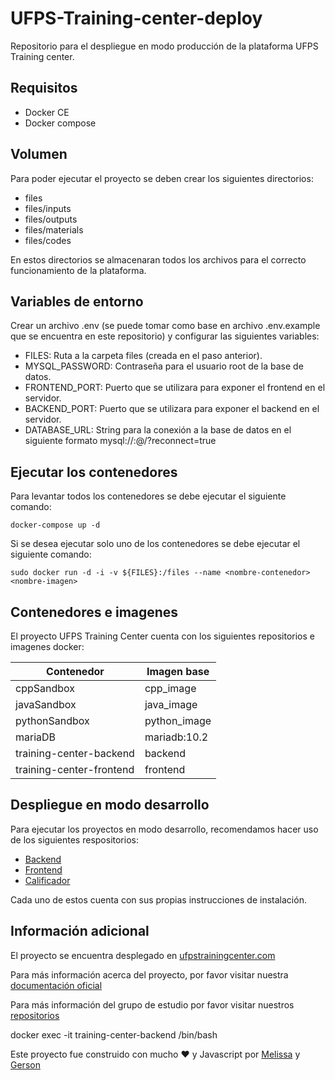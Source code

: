 # UFPS-Training-center-deploy

Repositorio para el despliegue en modo producción de la plataforma UFPS Training center.

## Requisitos 

- Docker CE
- Docker compose

## Volumen

Para poder ejecutar el proyecto se deben crear los siguientes directorios:

- files
- files/inputs
- files/outputs
- files/materials
- files/codes

En estos directorios se almacenaran todos los archivos para el correcto funcionamiento de la plataforma.

## Variables de entorno

Crear un archivo .env (se puede tomar como base en archivo .env.example que se encuentra en este repositorio) y configurar las siguientes variables:

- FILES: Ruta a la carpeta files (creada en el paso anterior).
- MYSQL_PASSWORD: Contraseña para el usuario root de la base de datos.
- FRONTEND_PORT: Puerto que se utilizara para exponer el frontend en el servidor.
- BACKEND_PORT: Puerto que se utilizara para exponer el backend en el servidor.
- DATABASE_URL: String para la conexión a la base de datos en el siguiente formato mysql://<username>:<password>@<host>/<database>?reconnect=true

## Ejecutar los contenedores

Para levantar todos los contenedores se debe ejecutar el siguiente comando:

```
docker-compose up -d
```

Si se desea ejecutar solo uno de los contenedores se debe ejecutar el siguiente comando:

```
sudo docker run -d -i -v ${FILES}:/files --name <nombre-contenedor> <nombre-imagen>
```

## Contenedores e imagenes

El proyecto UFPS Training Center cuenta con los siguientes repositorios e imagenes docker:

| Contenedor  | Imagen base |
| ------------- | ------------- |
| cppSandbox  | cpp_image  |
| javaSandbox  | java_image  |
| pythonSandbox  | python_image  |
| mariaDB  | mariadb:10.2  |
| training-center-backend  | backend  |
| training-center-frontend  | frontend  |

## Despliegue en modo desarrollo

Para ejecutar los proyectos en modo desarrollo, recomendamos hacer uso de los siguientes respositorios:

- [Backend](https://github.com/Meyito/training-center-ufps)
- [Frontend](https://github.com/GersonLazaro/UFPS-Training-Center-Frontend)
- [Calificador](https://github.com/Meyito/docker-grading)

Cada uno de estos cuenta con sus propias instrucciones de instalación.

## Información adicional

El proyecto se encuentra desplegado en [ufpstrainingcenter.com](http://ufpstrainingcenter.com/#/iniciar-sesion)

Para más información acerca del proyecto, por favor visitar nuestra [documentación oficial](http://ufpstrainingcenter.com/anexos/) 

Para más información del grupo de estudio por favor visitar nuestros [repositorios](https://github.com/ProgramacionCompetitivaUFPS)


docker exec -it training-center-backend /bin/bash


Este proyecto fue construido con mucho :heart: y Javascript por [Melissa](https://github.com/Meyito) y [Gerson](https://github.com/GersonLazaro)
